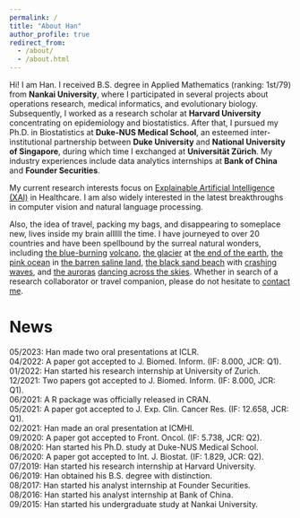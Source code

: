 ```yaml
---
permalink: /
title: "About Han"
author_profile: true
redirect_from: 
  - /about/
  - /about.html
---
```


Hi! I am Han. I received B.S. degree in Applied Mathematics (ranking: 1st/79) from **Nankai University**, where I participated in several projects about operations research, medical informatics, and evolutionary biology. Subsequently, I worked as a research scholar at **Harvard University** concentrating on epidemiology and biostatistics. After that, I pursued my Ph.D. in Biostatistics at **Duke-NUS Medical School**, an esteemed inter-institutional partnership between **Duke University** and **National University of Singapore**, during which time I exchanged at **Universität Zürich**. My industry experiences include data analytics internships at **Bank of China** and **Founder Securities**.

My current research interests focus on [Explainable Artificial Intelligence (XAI)](https://en.wikipedia.org/wiki/Explainable_artificial_intelligence) in Healthcare. I am also widely interested in the latest breakthroughs in computer vision and natural language processing.

Also, the idea of travel, packing my bags, and disappearing to someplace new, lives inside my brain allllll the time. I have journeyed to over 20 countries and have been spellbound by the surreal natural wonders, including [the blue-burning]((/files/travel/blue_fire.jpg)) [volcano](/files/travel/volcano.jpg), [the glacier](/files/travel/glacier.jpg) at [the end of the earth](/files/travel/earth_end.jpg), [the pink ocean](/files/travel/pink_lake.jpg) in [the barren saline land](/files/travel/barren.jpg), [the black sand beach](/files/travel/black_beach.jpg) with [crashing waves](/files/travel/waves.jpg), and [the auroras](/files/travel/aurora.jpg) [dancing across the skies](/files/travel/aurora_dancing.jpg). Whether in search of a research collaborator or travel companion, please do not hesitate to <a href="mailto:yuan.han@u.duke.nus.edu">contact me</a>.

News
=
05/2023: Han made two oral presentations at ICLR.  
04/2022: A paper got accepted to J. Biomed. Inform. (IF: 8.000, JCR: Q1).  
01/2022: Han started his research internship at University of Zurich.  
12/2021: Two papers got accepted to J. Biomed. Inform. (IF: 8.000, JCR: Q1).  
06/2021: A R package was officially released in CRAN.  
05/2021: A paper got accepted to J. Exp. Clin. Cancer Res. (IF: 12.658, JCR: Q1).  
02/2021: Han made an oral presentation at ICMHI.  
09/2020: A paper got accepted to Front. Oncol. (IF: 5.738, JCR: Q2).  
08/2020: Han started his Ph.D. study at Duke-NUS Medical School.  
06/2020: A paper got accepted to Int. J. Biostat. (IF: 1.829, JCR: Q2).  
07/2019: Han started his research internship at Harvard University.  
06/2019: Han obtained his B.S. degree with distinction.  
08/2017: Han started his analyst internship at Founder Securities.  
08/2016: Han started his analyst internship at Bank of China.  
09/2015: Han started his undergraduate study at Nankai University.  
